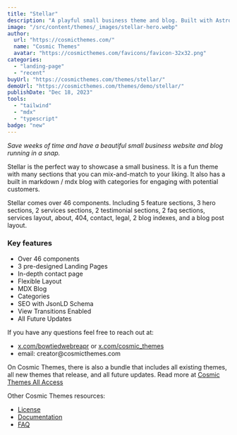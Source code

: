 ```yaml
---
title: "Stellar"
description: "A playful small business theme and blog. Built with Astro and Tailwind CSS."
image: "/src/content/themes/_images/stellar-hero.webp"
author:
  url: "https://cosmicthemes.com/"
  name: "Cosmic Themes"
  avatar: "https://cosmicthemes.com/favicons/favicon-32x32.png"
categories:
  - "landing-page"
  - "recent"
buyUrl: "https://cosmicthemes.com/themes/stellar/"
demoUrl: "https://cosmicthemes.com/themes/demo/stellar/"
publishDate: "Dec 18, 2023"
tools:
  - "tailwind"
  - "mdx"
  - "typescript"
badge: "new"
---
```


<p>
  <em
    >Save weeks of time and have a beautiful small business website and blog running in a snap.</em
  >
</p>
<p>
  Stellar is the perfect way to showcase a small business. It is a fun theme with many sections that
  you can mix-and-match to your liking. It also has a built in markdown / mdx blog with categories
  for engaging with potential customers.
</p>
<p>
  Stellar comes over 46 components. Including 5 feature sections, 3 hero sections, 2 services
  sections, 2 testimonial sections, 2 faq sections, services layout, about, 404, contact, legal, 2
  blog indexes, and a blog post layout.
</p>
<h3>Key features</h3>
<ul>
  <li>Over 46 components</li>
  <li>3 pre-designed Landing Pages</li>
  <li>In-depth contact page</li>
  <li>Flexible Layout</li>
  <li>MDX Blog</li>
  <li>Categories</li>
  <li>SEO with JsonLD Schema</li>
  <li>View Transitions Enabled</li>
  <li>All Future Updates</li>
</ul>
<p>If you have any questions feel free to reach out at:</p>
<ul>
  <li>
    <a href="https://twitter.com/BowTiedWebReapr">x.com/bowtiedwebreapr</a> or
    <a href="https://twitter.com/cosmic_themes">x.com/cosmic_themes</a>
  </li>
  <li>email: creator@cosmicthemes.com</li>
</ul>
<p>
  On Cosmic Themes, there is also a bundle that includes all existing themes, all new themes that
  release, and all future updates. Read more at
  <a href="https://cosmicthemes.com/all-access/">Cosmic Themes All Access</a>
</p>
<p>Other Cosmic Themes resources:</p>
<ul>
  <li><a href="https://cosmicthemes.com/license/">License</a></li>
  <li><a href="https://cosmicthemes.com/docs/">Documentation</a></li>
  <li><a href="https://cosmicthemes.com/faq/">FAQ</a></li>
</ul>
